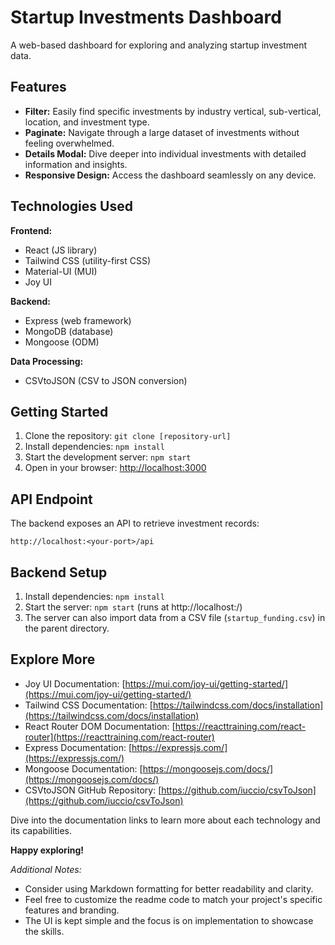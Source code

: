 # Startup Investments Dashboard

A web-based dashboard for exploring and analyzing startup investment data.

## Features

- **Filter:** Easily find specific investments by industry vertical, sub-vertical, location, and investment type.
- **Paginate:** Navigate through a large dataset of investments without feeling overwhelmed.
- **Details Modal:** Dive deeper into individual investments with detailed information and insights.
- **Responsive Design:** Access the dashboard seamlessly on any device.

## Technologies Used

**Frontend:**

- React (JS library)
- Tailwind CSS (utility-first CSS)
- Material-UI (MUI)
- Joy UI

**Backend:**

- Express (web framework)
- MongoDB (database)
- Mongoose (ODM)

**Data Processing:**

- CSVtoJSON (CSV to JSON conversion)

## Getting Started

1. Clone the repository: `git clone [repository-url]`
2. Install dependencies: `npm install`
3. Start the development server: `npm start`
4. Open in your browser: [http://localhost:3000](http://localhost:3000)

## API Endpoint

The backend exposes an API to retrieve investment records:

`http://localhost:<your-port>/api`

## Backend Setup

1. Install dependencies: `npm install`
2. Start the server: `npm start` (runs at http://localhost:<your-port>/)
3. The server can also import data from a CSV file (`startup_funding.csv`) in the parent directory.

## Explore More

- Joy UI Documentation: [https://mui.com/joy-ui/getting-started/](https://mui.com/joy-ui/getting-started/)
- Tailwind CSS Documentation: [https://tailwindcss.com/docs/installation](https://tailwindcss.com/docs/installation)
- React Router DOM Documentation: [https://reacttraining.com/react-router](https://reacttraining.com/react-router)
- Express Documentation: [https://expressjs.com/](https://expressjs.com/)
- Mongoose Documentation: [https://mongoosejs.com/docs/](https://mongoosejs.com/docs/)
- CSVtoJSON GitHub Repository: [https://github.com/iuccio/csvToJson](https://github.com/iuccio/csvToJson)

Dive into the documentation links to learn more about each technology and its capabilities.

**Happy exploring!**

_Additional Notes:_

- Consider using Markdown formatting for better readability and clarity.
- Feel free to customize the readme code to match your project's specific features and branding.
- The UI is kept simple and the focus is on implementation to showcase the skills.

